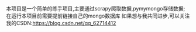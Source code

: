 本项目是一个简单的练手项目,主要通过scrapy爬取数据,pymymongo存储数据;
在运行本项目前需要提前链接自己的mongo数据库
如果想与我共同进步,可以关注我的CSDN:https://blog.csdn.net/qq_62714412
